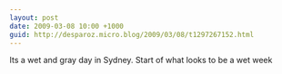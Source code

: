 ```yaml
---
layout: post
date: 2009-03-08 10:00 +1000
guid: http://desparoz.micro.blog/2009/03/08/t1297267152.html
---
```

Its a wet and gray day in Sydney.  Start of what looks to be a wet week
